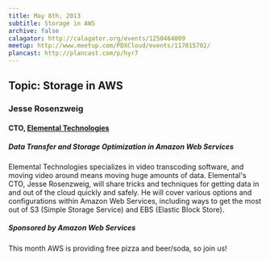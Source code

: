 ```yaml
---
title: May 8th, 2013
subtitle: Storage in AWS
archive: false
calagator: http://calagator.org/events/1250464009
meetup: http://www.meetup.com/PDXCloud/events/117015702/
plancast: http://plancast.com/p/hyr7
---
```


## Topic: Storage in AWS
### Jesse Rosenzweig
#### CTO, [Elemental Technologies](http://elementaltechnologies.com)

##### Data Transfer and Storage Optimization in Amazon Web Services

Elemental Technologies specializes in video transcoding software, and moving video around means moving huge amounts of data. Elemental's CTO, Jesse Rosenzweig, will share tricks and techniques for getting data in and out of the cloud quickly and safely. He will cover various options and configurations within Amazon Web Services, including ways to get the most out of S3 (Simple Storage Service) and EBS (Elastic Block Store).

##### Sponsored by Amazon Web Services

This month AWS is providing free pizza and beer/soda, so join us!
